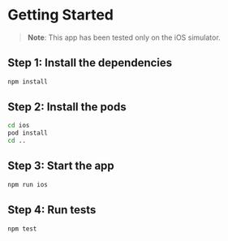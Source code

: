 

# Getting Started

>**Note**: This app has been tested only on the iOS simulator.

## Step 1: Install the dependencies

```bash
npm install
```

## Step 2: Install the pods

```bash
cd ios
pod install
cd ..
```

## Step 3: Start the app

```bash
npm run ios
```

## Step 4: Run tests

```bash
npm test
```